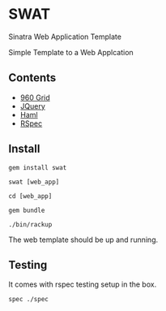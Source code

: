 # SWAT

Sinatra Web Application Template

Simple Template to a Web Applcation

## Contents

* [960 Grid](http://960.gs)
* [JQuery](http://jquery.com)
* [Haml](http://haml-lang.com/)
* [RSpec](http://rspec.org)

## Install

    gem install swat
    
    swat [web_app]

    cd [web_app]
    
    gem bundle
    
    ./bin/rackup
    
The web template should be up and running.

## Testing

It comes with rspec testing setup in the box.

    spec ./spec
    
    
